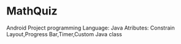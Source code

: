 # MathQuiz
Android Project
programming Language: Java
Atributes: Constrain Layout,Progress Bar,Timer,Custom Java class

